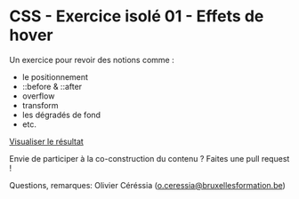 # CSS - Exercice isolé 01 - Effets de hover #

Un exercice pour revoir des notions comme :

- le positionnement
- ::before & ::after
- overflow
- transform
- les dégradés de fond
- etc.

[Visualiser le résultat](http://cepegra-labs.be/webdesign/git/isolated/01-hover/index.html)

Envie de participer à la co-construction du contenu ? Faites une pull request ! 

Questions, remarques: Olivier Céréssia (o.ceressia@bruxellesformation.be)

